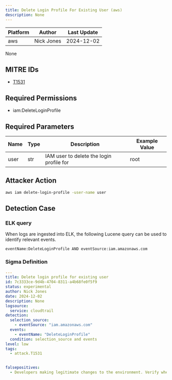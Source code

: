 ```yaml
---
title: Delete Login Profile For Existing User (aws)
description: None 
---
```


| Platform               | Author               | Last Update                 |
| ---------------------- | -------------------- | --------------------------- |
| aws | Nick Jones | 2024-12-02 |

None

## MITRE IDs

* [T1531](https://attack.mitre.org/techniques/T1531/)

## Required Permissions

* iam:DeleteLoginProfile

## Required Parameters

| Name       | Type                  | Description                  | Example Value          |
| ---------- | --------------------- | ---------------------------- | ---------------------- |
| user | str | IAM user to delete the login profile for | root |

## Attacker Action

```bash
aws iam delete-login-profile -user-name user
```

## Detection Case

### ELK query

When logs are ingested into ELK, the following Lucene query can be used to identify relevant events.

```
eventName:DeleteLoginProfile AND eventSource:iam.amazonaws.com  
```

### Sigma Definition

```yaml
---
title: Delete login profile for existing user
id: 7c3333ce-9d4b-4704-8311-a4b68fe0f5f9
status: experimental
author: Nick Jones
date: 2024-12-02
description: None
logsource:
  service: cloudtrail
detection:
  selection_source:
    - eventSource: "iam.amazonaws.com"
  events:
    - eventName: "DeleteLoginProfile"
  condition: selection_source and events
level: low
tags:
  - attack.T1531
  

falsepositives:
  - Developers making legitimate changes to the environment. Verify whether the user identity, user agent, and/or hostname should be making changes in your environment.
```
